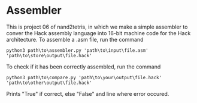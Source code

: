 # Assembler

This is project 06 of nand2tetris, in which we make a simple assembler to conver the Hack assembly language into 16-bit machine code for the Hack architecture. To assemble a .asm file, run the command

```python3 path\to\assembler.py 'path\to\input\file.asm' 'path\to\store\output\file.hack'```

To check if it has been correctly assembled, run the command

```python3 path\to\compare.py 'path\to\your\output\file.hack' 'path\to\other\output\file.hack'```

Prints "True" if correct, else "False" and line where error occured.
